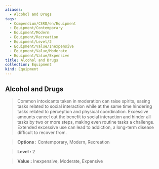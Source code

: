 ```yaml
---
aliases:
  - Alcohol and Drugs
tags:
  - Compendium/CSRD/en/Equipment
  - Equipment/Contemporary
  - Equipment/Modern
  - Equipment/Recreation
  - Equipment/Level/2
  - Equipment/Value/Inexpensive
  - Equipment/Value/Moderate
  - Equipment/Value/Expensive
title: Alcohol and Drugs
collection: Equipment
kind: Equipment
---
```

## Alcohol and Drugs    
    
>Common intoxicants taken in moderation can raise spirits, easing tasks related to social interaction while at the same time hindering tasks related to perception and physical coordination. Excessive amounts cancel out the benefit to social interaction and hinder all tasks by two or more steps, making even routine tasks a challenge. Extended excessive use can lead to addiction, a long-term disease difficult to recover from.    
> **Options :** Contemporary, Modern, Recreation    
> **Level :** 2    
> **Value :** Inexpensive, Moderate, Expensive